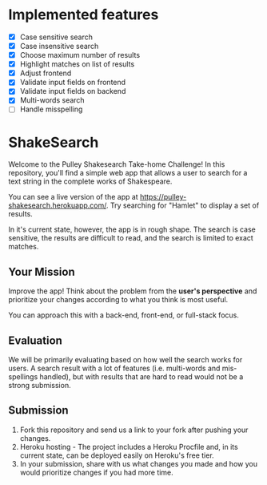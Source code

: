 # Implemented features
- [x] Case sensitive search
- [x] Case insensitive search
- [x] Choose maximum number of results
- [x] Highlight matches on list of results
- [x] Adjust frontend
- [x] Validate input fields on frontend
- [x] Validate input fields on backend
- [x] Multi-words search
- [ ] Handle misspelling

# ShakeSearch

Welcome to the Pulley Shakesearch Take-home Challenge! In this repository,
you'll find a simple web app that allows a user to search for a text string in
the complete works of Shakespeare.

You can see a live version of the app at
https://pulley-shakesearch.herokuapp.com/. Try searching for "Hamlet" to display
a set of results.

In it's current state, however, the app is in rough shape. The search is
case sensitive, the results are difficult to read, and the search is limited to
exact matches.

## Your Mission

Improve the app! Think about the problem from the **user's perspective**
and prioritize your changes according to what you think is most useful.

You can approach this with a back-end, front-end, or full-stack focus.

## Evaluation

We will be primarily evaluating based on how well the search works for users. A search result with a lot of features (i.e. multi-words and mis-spellings handled), but with results that are hard to read would not be a strong submission.

## Submission

1. Fork this repository and send us a link to your fork after pushing your changes.
2. Heroku hosting - The project includes a Heroku Procfile and, in its
   current state, can be deployed easily on Heroku's free tier.
3. In your submission, share with us what changes you made and how you would prioritize changes if you had more time.
